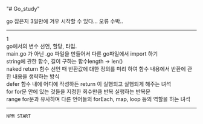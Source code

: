 "# Go_study"

go 잡은지 3일만에 겨우 시작할 수 있다... 오류 수박..

---

1  
go에서의 변수 선언, 할당, 타입.  
main.go 가 아닌 .go 파일을 만들어서 다른 go파일에서 import 하기  
string에 관한 함수, 길이 구하는 함수length -> len()  
naked return 함수 선언 때 반환값에 대한 정의를 미리 하여 함수 내용에서 반환에 관한 내용을 생략하는 방식  
defer 함수 내에 어디에 작성하든 return 이 실행되고 실행되게 해주는 녀석  
for for문 안에 있는 것들을 지정한 회수만큼 반복 실행하는 반복문  
range for문과 유사하며 다른 언어들의 forEach, map, loop 등의 역할을 하는 녀석

---
```
NPM START
```
